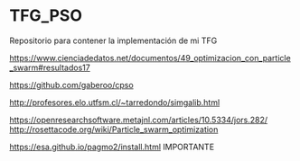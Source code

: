 # TFG_PSO
Repositorio para contener la implementación de mi TFG

https://www.cienciadedatos.net/documentos/49_optimizacion_con_particle_swarm#resultados17

https://github.com/gaberoo/cpso

http://profesores.elo.utfsm.cl/~tarredondo/simgalib.html

https://openresearchsoftware.metajnl.com/articles/10.5334/jors.282/
http://rosettacode.org/wiki/Particle_swarm_optimization

https://esa.github.io/pagmo2/install.html IMPORTANTE

